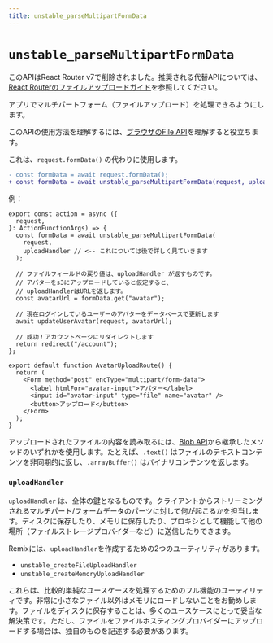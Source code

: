 ```yaml
---
title: unstable_parseMultipartFormData
---
```


# `unstable_parseMultipartFormData`

<docs-warning>このAPIはReact Router v7で削除されました。推奨される代替APIについては、<a href="https://reactrouter.com/how-to/file-uploads">React Routerのファイルアップロードガイド</a>を参照してください。</docs-warning>

アプリでマルチパートフォーム（ファイルアップロード）を処理できるようにします。

このAPIの使用方法を理解するには、[ブラウザのFile API][the-browser-file-api]を理解すると役立ちます。

これは、`request.formData()` の代わりに使用します。

```diff
- const formData = await request.formData();
+ const formData = await unstable_parseMultipartFormData(request, uploadHandler);
```

例：

```tsx lines=[4-7,12,25]
export const action = async ({
  request,
}: ActionFunctionArgs) => {
  const formData = await unstable_parseMultipartFormData(
    request,
    uploadHandler // <-- これについては後で詳しく見ていきます
  );

  // ファイルフィールドの戻り値は、uploadHandler が返すものです。
  // アバターをs3にアップロードしていると仮定すると、
  // uploadHandlerはURLを返します。
  const avatarUrl = formData.get("avatar");

  // 現在ログインしているユーザーのアバターをデータベースで更新します
  await updateUserAvatar(request, avatarUrl);

  // 成功！アカウントページにリダイレクトします
  return redirect("/account");
};

export default function AvatarUploadRoute() {
  return (
    <Form method="post" encType="multipart/form-data">
      <label htmlFor="avatar-input">アバター</label>
      <input id="avatar-input" type="file" name="avatar" />
      <button>アップロード</button>
    </Form>
  );
}
```

アップロードされたファイルの内容を読み取るには、[Blob API][the-blob-api]から継承したメソッドのいずれかを使用します。たとえば、`.text()` はファイルのテキストコンテンツを非同期的に返し、`.arrayBuffer()` はバイナリコンテンツを返します。

### `uploadHandler`

`uploadHandler` は、全体の鍵となるものです。クライアントからストリーミングされるマルチパート/フォームデータのパーツに対して何が起こるかを担当します。ディスクに保存したり、メモリに保存したり、プロキシとして機能して他の場所（ファイルストレージプロバイダーなど）に送信したりできます。

Remixには、`uploadHandler`を作成するための2つのユーティリティがあります。

- `unstable_createFileUploadHandler`
- `unstable_createMemoryUploadHandler`

これらは、比較的単純なユースケースを処理するためのフル機能のユーティリティです。非常に小さなファイル以外はメモリにロードしないことをお勧めします。ファイルをディスクに保存することは、多くのユースケースにとって妥当な解決策です。ただし、ファイルをファイルホスティングプロバイダーにアップロードする場合は、独自のものを記述する必要があります。

[the-browser-file-api]: https://developer.mozilla.org/en-US/docs/Web/API/File
[the-blob-api]: https://developer.mozilla.org/en-US/docs/Web/API/Blob
